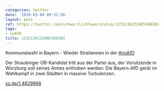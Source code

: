 ```yaml
---
categories: twitter
date: '2020-03-04 09:32:56'
layout: post
ref: https://twitter.com/schwarzlichtwue/status/1235136132985360385
tags:
- noAfD
title: 1235136132985360385
---
```

Kommunalwahl in Bayern - Wieder Streitereien in der [#noAfD](/t/noafd) 

Der Straubinger OB-Kandidat tritt aus der Partei aus, der Vorsitzende in Würzburg soll seines Amtes enthoben werden: Die Bayern-AfD gerät im Wahlkampf in zwei Städten in massive Turbulenzen.



[sz.de/1.4829968](https://sz.de/1.4829968) 